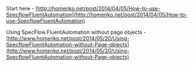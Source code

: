 Start here - [http://homenko.net/post/2014/04/05/How-to-use-SpecflowFluentAutomation](http://homenko.net/post/2014/04/05/How-to-use-SpecflowFluentAutomation)

Using SpecFlow.FluentAutomation without page objects - [http://www.homenko.net/post/2014/05/20/Using-SpecflowFluentAutomation-without-Page-objects](http://www.homenko.net/post/2014/05/20/Using-SpecflowFluentAutomation-without-Page-objects)
